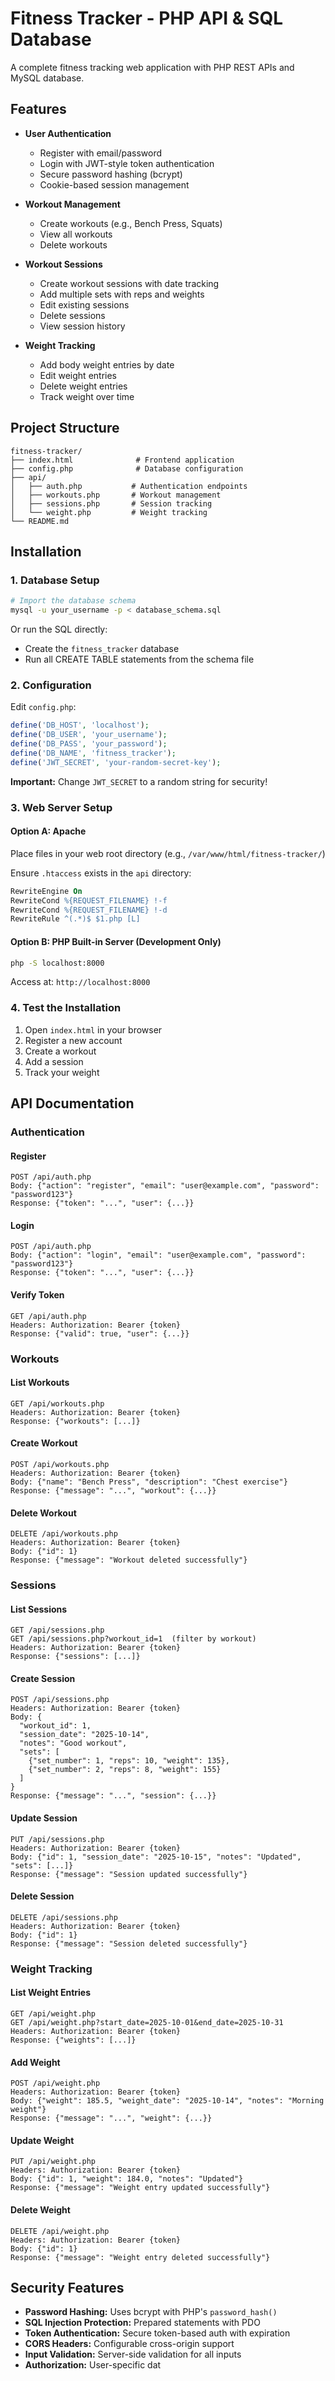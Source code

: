 # Fitness Tracker - PHP API & SQL Database

A complete fitness tracking web application with PHP REST APIs and MySQL database.

## Features

- **User Authentication**
  - Register with email/password
  - Login with JWT-style token authentication
  - Secure password hashing (bcrypt)
  - Cookie-based session management

- **Workout Management**
  - Create workouts (e.g., Bench Press, Squats)
  - View all workouts
  - Delete workouts

- **Workout Sessions**
  - Create workout sessions with date tracking
  - Add multiple sets with reps and weights
  - Edit existing sessions
  - Delete sessions
  - View session history

- **Weight Tracking**
  - Add body weight entries by date
  - Edit weight entries
  - Delete weight entries
  - Track weight over time

## Project Structure

```
fitness-tracker/
├── index.html              # Frontend application
├── config.php              # Database configuration
├── api/
│   ├── auth.php           # Authentication endpoints
│   ├── workouts.php       # Workout management
│   ├── sessions.php       # Session tracking
│   └── weight.php         # Weight tracking
└── README.md
```

## Installation

### 1. Database Setup

```bash
# Import the database schema
mysql -u your_username -p < database_schema.sql
```

Or run the SQL directly:
- Create the `fitness_tracker` database
- Run all CREATE TABLE statements from the schema file

### 2. Configuration

Edit `config.php`:

```php
define('DB_HOST', 'localhost');
define('DB_USER', 'your_username');
define('DB_PASS', 'your_password');
define('DB_NAME', 'fitness_tracker');
define('JWT_SECRET', 'your-random-secret-key');
```

**Important:** Change `JWT_SECRET` to a random string for security!

### 3. Web Server Setup

#### Option A: Apache
Place files in your web root directory (e.g., `/var/www/html/fitness-tracker/`)

Ensure `.htaccess` exists in the `api` directory:
```apache
RewriteEngine On
RewriteCond %{REQUEST_FILENAME} !-f
RewriteCond %{REQUEST_FILENAME} !-d
RewriteRule ^(.*)$ $1.php [L]
```

#### Option B: PHP Built-in Server (Development Only)
```bash
php -S localhost:8000
```

Access at: `http://localhost:8000`

### 4. Test the Installation

1. Open `index.html` in your browser
2. Register a new account
3. Create a workout
4. Add a session
5. Track your weight

## API Documentation

### Authentication

#### Register
```
POST /api/auth.php
Body: {"action": "register", "email": "user@example.com", "password": "password123"}
Response: {"token": "...", "user": {...}}
```

#### Login
```
POST /api/auth.php
Body: {"action": "login", "email": "user@example.com", "password": "password123"}
Response: {"token": "...", "user": {...}}
```

#### Verify Token
```
GET /api/auth.php
Headers: Authorization: Bearer {token}
Response: {"valid": true, "user": {...}}
```

### Workouts

#### List Workouts
```
GET /api/workouts.php
Headers: Authorization: Bearer {token}
Response: {"workouts": [...]}
```

#### Create Workout
```
POST /api/workouts.php
Headers: Authorization: Bearer {token}
Body: {"name": "Bench Press", "description": "Chest exercise"}
Response: {"message": "...", "workout": {...}}
```

#### Delete Workout
```
DELETE /api/workouts.php
Headers: Authorization: Bearer {token}
Body: {"id": 1}
Response: {"message": "Workout deleted successfully"}
```

### Sessions

#### List Sessions
```
GET /api/sessions.php
GET /api/sessions.php?workout_id=1  (filter by workout)
Headers: Authorization: Bearer {token}
Response: {"sessions": [...]}
```

#### Create Session
```
POST /api/sessions.php
Headers: Authorization: Bearer {token}
Body: {
  "workout_id": 1,
  "session_date": "2025-10-14",
  "notes": "Good workout",
  "sets": [
    {"set_number": 1, "reps": 10, "weight": 135},
    {"set_number": 2, "reps": 8, "weight": 155}
  ]
}
Response: {"message": "...", "session": {...}}
```

#### Update Session
```
PUT /api/sessions.php
Headers: Authorization: Bearer {token}
Body: {"id": 1, "session_date": "2025-10-15", "notes": "Updated", "sets": [...]}
Response: {"message": "Session updated successfully"}
```

#### Delete Session
```
DELETE /api/sessions.php
Headers: Authorization: Bearer {token}
Body: {"id": 1}
Response: {"message": "Session deleted successfully"}
```

### Weight Tracking

#### List Weight Entries
```
GET /api/weight.php
GET /api/weight.php?start_date=2025-10-01&end_date=2025-10-31
Headers: Authorization: Bearer {token}
Response: {"weights": [...]}
```

#### Add Weight
```
POST /api/weight.php
Headers: Authorization: Bearer {token}
Body: {"weight": 185.5, "weight_date": "2025-10-14", "notes": "Morning weight"}
Response: {"message": "...", "weight": {...}}
```

#### Update Weight
```
PUT /api/weight.php
Headers: Authorization: Bearer {token}
Body: {"id": 1, "weight": 184.0, "notes": "Updated"}
Response: {"message": "Weight entry updated successfully"}
```

#### Delete Weight
```
DELETE /api/weight.php
Headers: Authorization: Bearer {token}
Body: {"id": 1}
Response: {"message": "Weight entry deleted successfully"}
```

## Security Features

- **Password Hashing:** Uses bcrypt with PHP's `password_hash()`
- **SQL Injection Protection:** Prepared statements with PDO
- **Token Authentication:** Secure token-based auth with expiration
- **CORS Headers:** Configurable cross-origin support
- **Input Validation:** Server-side validation for all inputs
- **Authorization:** User-specific dat